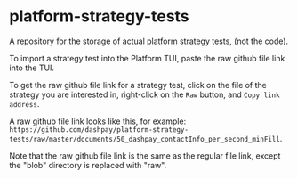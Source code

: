 # platform-strategy-tests
A repository for the storage of actual platform strategy tests, (not the code).

To import a strategy test into the Platform TUI, paste the raw github file link into the TUI.

To get the raw github file link for a strategy test, click on the file of the strategy you are interested in, right-click on the `Raw` button, and `Copy link address`.

A raw github file link looks like this, for example: `https://github.com/dashpay/platform-strategy-tests/raw/master/documents/50_dashpay_contactInfo_per_second_minFill`.

Note that the raw github file link is the same as the regular file link, except the "blob" directory is replaced with "raw".

